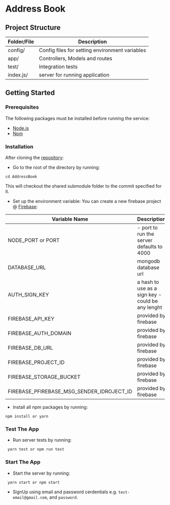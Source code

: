 # Address Book

## Project Structure

|  Folder/File |  Description |
|---|---|
|  config/ | Config files for setting environment variables  |
|  app/ | Controllers, Models and routes  |
|  test/ | Integration tests |
|  index.js/ |  server for running application  |

## Getting Started

### Prerequisites

The following packages must be installed before running the service:

- [Node.js](https://nodejs.org)
- [Npm](https://www.npmjs.com/get-npm)

### Installation

After cloning the [repository](https://github.com/andela-idurotola/AddressBook.git):

- Go to the root of the directory by running:
```
cd AddressBook
```

This will checkout the shared submodule folder to the commit specified for it.

- Set up the environment variable: 
You can create a new firebase project @ [Firebase](https://firebase.google.com/docs/database/web/start):

|  Variable Name |  Description |
|---|---|
|  NODE_PORT or PORT | - port to run the server defaults to 4000 |
|  DATABASE_URL | mongodb database url  |
|  AUTH_SIGN_KEY | a hash to use as a sign key - could be any lenght  |
|  FIREBASE_API_KEY | provided by firebase  |
|  FIREBASE_AUTH_DOMAIN | provided by firebase |
|  FIREBASE_DB_URL | provided by firebase |
|  FIREBASE_PROJECT_ID | provided by firebase |
|  FIREBASE_STORAGE_BUCKET | provided by firebase |
|  FIREBASE_PFIREBASE_MSG_SENDER_IDROJECT_ID | provided by firebase |


- Install all npm packages by running:
```
npm install or yarn
```

### Test The App

- Run server tests by running:
```
 yarn test or npm run test
```

### Start The App

- Start the server by running:
```
 yarn start or npm start
```

- SignUp using email and password cerdentials e.g. `test-email@gmail.com`, and `password`.

